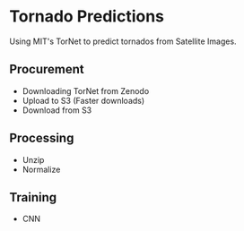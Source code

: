 # Tornado Predictions

Using MIT's TorNet to predict tornados from Satellite Images. 

## Procurement 

- Downloading TorNet from Zenodo 
- Upload to S3 (Faster downloads)
- Download from S3 

## Processing 

- Unzip
- Normalize 

## Training 

- CNN